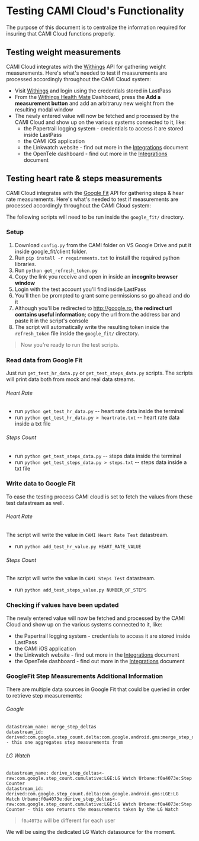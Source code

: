 # Testing CAMI Cloud's Functionality

The purpose of this document is to centralize the information required for insuring that CAMI Cloud functions properly.

## Testing weight measurements

CAMI Cloud integrates with the [Withings](https://www.withings.com/eu/en/) API for gathering weight measurements. Here's what's needed to test if measurements are processed accordingly throughout the CAMI Cloud system:

* Visit [Withings](https://www.withings.com/eu/en/) and login using the credentials stored in LastPass
* From the [Withings Health Mate](https://healthmate.withings.com/) Dashboard, press the **Add a measurement button** and add an arbitraruy new weight from the resulting modal window
* The newly entered value will now be fetched and processed by the CAMI Cloud and show up on the various systems connected to it, like:
  * the Papertrail logging system - credentials to access it are stored inside LastPass
  * the CAMI iOS application
  * the Linkwatch website - find out more in the [Integrations](INTEGRATIONS.md) document
  * the OpenTele dashboard - find out more in the [Integrations](INTEGRATIONS.md) document

## Testing heart rate & steps measurements

CAMI Cloud integrates with the [Google Fit](https://developers.google.com/fit/) API for gathering steps & hear rate measurements. Here's what's needed to test if measurements are processed accordingly throughout the CAMI Cloud system:

The following scripts will need to be run inside the `google_fit/` directory.

### Setup

1. Download `config.py` from the CAMI folder on VS Google Drive and put it inside google_fit/client folder.
2. Run `pip install -r requirements.txt` to install the required python libraries.
3. Run `python get_refresh_token.py`
4. Copy the link you receive and open in inside an **incognito browser window**
5. Login with the test account you'll find inside LastPass
6. You'll then be prompted to grant some permissions so go ahead and do it
7. Although you'll be redirected to http://google.ro, **the redirect url contains useful information**; copy the url from the address bar and paste it in the script's console
8. The script will automatically write the resulting token inside the `refresh_token` file inside the `google_fit/` directory.

> Now you're ready to run the test scripts.

### Read data from Google Fit

Just run `get_test_hr_data.py` or `get_test_steps_data.py` scripts. The scripts will print data both from mock and real data streams.

###### Heart Rate
* run `python get_test_hr_data.py` -- heart rate data inside the terminal
* run `python get_test_hr_data.py > heartrate.txt` -- heart rate data inside a txt file

###### Steps Count
* run `python get_test_steps_data.py` -- steps data inside the terminal
* run `python get_test_steps_data.py > steps.txt` -- steps data inside a txt file


### Write data to Google Fit

To ease the testing process CAMI cloud is set to fetch the values from these test datastream as well.

###### Heart Rate

The script will write the value in ```CAMI Heart Rate Test``` datastream.

* run `python add_test_hr_value.py HEART_RATE_VALUE`

###### Steps Count

The script will write the value in ```CAMI Steps Test``` datastream.

* run `python add_test_steps_value.py NUMBER_OF_STEPS`

### Checking if values have been updated

The newly entered value will now be fetched and processed by the CAMI Cloud and show up on the various systems connected to it, like:

* the Papertrail logging system - credentials to access it are stored inside LastPass
* the CAMI iOS application
* the Linkwatch website - find out more in the [Integrations](INTEGRATIONS.md) document
* the OpenTele dashboard - find out more in the [Integrations](INTEGRATIONS.md) document


### GoogleFit Step Measurements Additional Information

There are multiple data sources in Google Fit that could be queried in order to retrieve step measurements:

###### Google

```
datastream_name: merge_step_deltas
datastream_id: derived:com.google.step_count.delta:com.google.android.gms:merge_step_deltas - this one aggregates step measurements from
```

###### LG Watch

```
datastream_name: derive_step_deltas<-raw:com.google.step_count.cumulative:LGE:LG Watch Urbane:f0a4073e:Step Counter
datastream_id: derived:com.google.step_count.delta:com.google.android.gms:LGE:LG Watch Urbane:f0a4073e:derive_step_deltas<-raw:com.google.step_count.cumulative:LGE:LG Watch Urbane:f0a4073e:Step Counter - this one returns the measurements taken by the LG Watch
```

> `f0a4073e` will be different for each user

We will be using the dedicated LG Watch datasource for the moment.

